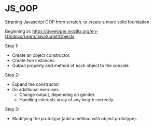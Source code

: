 # JS_OOP
Strarting Javascript OOP from scratch, to create a more solid foundation

Beginning at:
https://developer.mozilla.org/en-US/docs/Learn/JavaScript/Objects

Step 1:
- Create an object constructor.
- Create two instances.
- Output property and method of each object to the console.

Step 2:
- Expand the constructor.
- Do additional exercises.
  - Change output, depending on gender.
  - Handling interests array of any length correctly.

Step 3:
- Modifying the prototype (add a method with object.prototype).